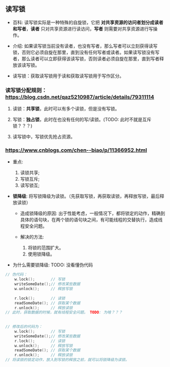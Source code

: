 ## 读写锁
* 百科: 读写锁实际是一种特殊的自旋锁，它把 __对共享资源的访问者划分成读者和写者__，__读者__ 只对共享资源进行读访问，__写者__ 则需要对共享资源进行写操作。

* 介绍: 如果读写锁当前没有读者，也没有写者，那么写者可以立刻获得读写锁，否则它必须自旋在那里，直到没有任何写者或读者。如果读写锁没有写者，那么读者可以立即获得该读写锁，否则读者必须自旋在那里，直到写者释放该读写锁。

* 读写锁：获取读写锁用于读和获取读写锁用于写作区分。


### 读写锁分配规则： https://blog.csdn.net/qaz5210987/article/details/79311114
1. 读锁：__共享锁__，此时可以有多个读锁，但是没有写锁。

2. 写锁：__独占锁__，此时在也没有任何的写/读锁。(TODO: 此时不就是互斥锁？？？)

3. 读写锁中，写锁优先抢占资源。


### https://www.cnblogs.com/chen--biao/p/11366952.html
* 重点: 
    1. 读锁共享;
    2. 写锁互斥;
    3. 读写锁互;

* __锁降级__: 将写锁降级为读锁。（先获取写锁，再获取读锁，再释放写锁，最后释放读锁）
    * 造成锁降级的原因: 出于性能考虑，一般情况下，都将锁定的动作，精确到具体的语句块，在两个锁的语句块之间，有可能线程的交替执行，造成线程安全问题。

    * 解决的方法:
        1. 将锁的范围扩大。
        2. 使用锁降级。

* 为什么需要锁降级: TODO: 没看懂伪代码
```go
// 伪代码：
    w.lock();       // 写锁
    writeSomeDate();// 修改某些数据
    w.unlock();     // 释放写锁
 
    r.lock();       // 读锁
    readSomeDate(); // 获取某个数据
    r.unlock();     // 释放读锁
// 此时，获取数据的时候，就有线程安全问题。 TODO: 为啥？？？
 
 
// 修改后的代码为：
    w.lock();       // 写锁
    writeSomeDate();// 修改某些数据
    r.lock();       // 读锁
    w.unlock();     // 释放写锁
    readSomeDate(); // 获取某个数据
    r.unlock();     // 释放读锁
// 将读锁的锁定动作，放入到写锁的释放之前，就可以将锁降级为读锁。
```

